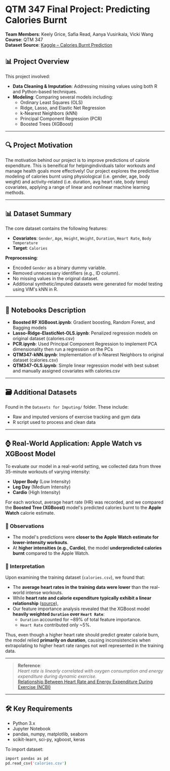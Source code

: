 
# QTM 347 Final Project: Predicting Calories Burnt

**Team Members**: Keely Grice, Safia Read, Aanya Vusirikala, Vicki Wang  
**Course**: QTM 347  
**Dataset Source**: [Kaggle – Calories Burnt Prediction](https://www.kaggle.com/datasets/ruchikakumbhar/calories-burnt-prediction)



## 📊 Project Overview

This project involved:
- **Data Cleaning & Imputation**: Addressing missing values using both R and Python-based techniques.
- **Modeling**: Comparing several models including:
  - Ordinary Least Squares (OLS)
  - Ridge, Lasso, and Elastic Net Regression
  - k-Nearest Neighbors (kNN)
  - Principal Component Regression (PCR)
  - Boosted Trees (XGBoost)

---


## 🔍 Project Motivation

The motivation behind our project is to improve predictions of calorie expenditure. This is beneifical for helpingindividuals tailor workouts and manage health goals more effectively! Our project explores the predictive modeling of calories burnt using physiological (i.e. gender, age, body weight) and activity-related (i.e. duration, avg heart rate, body temp) covariates, applying a range of linear and nonlinear machine learning methods.

---

## 📊 Dataset Summary

The core dataset contains the following features:
- **Covariates**: `Gender`, `Age`, `Height`, `Weight`, `Duration`, `Heart Rate`, `Body Temperature`
- **Target**: `Calories`

**Preprocessing**:
- Encoded `Gender` as a binary dummy variable.
- Removed unnecessary identifiers (e.g., ID column).
- No missing values in the original dataset.
- Additional synthetic/imputed datasets were generated for model testing using VIM's kNN in R.

---

## 📂 Notebooks Description

- **Boosted RF XGBoost.ipynb**: Gradient boosting, Random Forest, and Bagging models
- **Lasso-Ridge-ElasticNet-OLS.ipynb**: Penalized regression models on original dataset (calories.csv)
- **PCR.ipynb**: Used Principal Component Regression to implement PCA dimensionality then run a regression on the PCs
- **QTM347-kNN.ipynb**:  Implementation of k-Nearest Neighbors to original dataset (calories.csv)
- **QTM347-OLS.ipynb**:  Simple linear regression model with best subset and manually assigned covariates with calories.csv

---

## 🗃️ Additional Datasets

Found in the `Datasets for Imputing/` folder. These include:
- Raw and imputed versions of exercise tracking and gym data
- R script used to process and clean data

---
## ⌚ Real-World Application: Apple Watch vs XGBoost Model

To evaluate our model in a real-world setting, we collected data from three 35-minute workouts of varying intensity:

- **Upper Body** (Low Intensity)
- **Leg Day** (Medium Intensity)
- **Cardio** (High Intensity)

For each workout, average heart rate (HR) was recorded, and we compared the **Boosted Tree (XGBoost)** model's predicted calories burnt to the **Apple Watch** calorie estimate.

### 🔎 Observations

- The model's predictions were **closer to the Apple Watch estimate for lower-intensity workouts**.
- At **higher intensities (e.g., Cardio)**, the model **underpredicted calories burnt** compared to the Apple Watch.

### 🧠 Interpretation

Upon examining the training dataset (`calories.csv`), we found that:
- The **average heart rates in the training data were lower** than the real-world intense workouts.
- While **heart rate and calorie expenditure typically exhibit a linear relationship** ([source](https://www.ncbi.nlm.nih.gov/pmc/articles/PMC7275907/)), 
- Our feature importance analysis revealed that the XGBoost model **heavily weighted `Duration` over `Heart Rate`**:
  - `Duration` accounted for ~89% of total feature importance.
  - `Heart Rate` contributed only ~5%.

Thus, even though a higher heart rate should predict greater calorie burn, the model relied **primarily on duration**, causing inconsistencies when extrapolating to higher heart rate ranges not well represented in the training data.

---

> **Reference**:  
> *Heart rate is linearly correlated with oxygen consumption and energy expenditure during dynamic exercise.*  
> [Relationship Between Heart Rate and Energy Expenditure During Exercise (NCBI)](https://pubmed.ncbi.nlm.nih.gov/10551338/)


---

## 🛠️ Key Requirements

- Python 3.x
- Jupyter Notebook
- pandas, numpy, matplotlib, seaborn
- scikit-learn, sci-py, xgboost, keras

To import dataset:
```bash
import pandas as pd
pd.read_csv('calories.csv')
